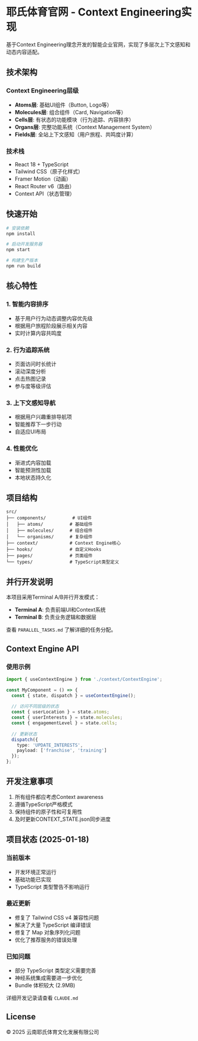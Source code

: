 # 耶氏体育官网 - Context Engineering实现

基于Context Engineering理念开发的智能企业官网，实现了多层次上下文感知和动态内容适配。

## 技术架构

### Context Engineering层级
- **Atoms层**: 基础UI组件（Button, Logo等）
- **Molecules层**: 组合组件（Card, Navigation等）
- **Cells层**: 有状态的功能模块（行为追踪、内容排序）
- **Organs层**: 完整功能系统（Context Management System）
- **Fields层**: 全站上下文感知（用户旅程、共鸣度计算）

### 技术栈
- React 18 + TypeScript
- Tailwind CSS（原子化样式）
- Framer Motion（动画）
- React Router v6（路由）
- Context API（状态管理）

## 快速开始

```bash
# 安装依赖
npm install

# 启动开发服务器
npm start

# 构建生产版本
npm run build
```

## 核心特性

### 1. 智能内容排序
- 基于用户行为动态调整内容优先级
- 根据用户旅程阶段展示相关内容
- 实时计算内容共鸣度

### 2. 行为追踪系统
- 页面访问时长统计
- 滚动深度分析
- 点击热图记录
- 参与度等级评估

### 3. 上下文感知导航
- 根据用户兴趣重排导航项
- 智能推荐下一步行动
- 自适应UI布局

### 4. 性能优化
- 渐进式内容加载
- 智能预测性加载
- 本地状态持久化

## 项目结构

```
src/
├── components/          # UI组件
│   ├── atoms/          # 基础组件
│   ├── molecules/      # 组合组件
│   └── organisms/      # 复杂组件
├── context/            # Context Engine核心
├── hooks/              # 自定义Hooks
├── pages/              # 页面组件
└── types/              # TypeScript类型定义
```

## 并行开发说明

本项目采用Terminal A/B并行开发模式：
- **Terminal A**: 负责前端UI和Context系统
- **Terminal B**: 负责业务逻辑和数据层

查看 `PARALLEL_TASKS.md` 了解详细的任务分配。

## Context Engine API

### 使用示例

```typescript
import { useContextEngine } from './context/ContextEngine';

const MyComponent = () => {
  const { state, dispatch } = useContextEngine();
  
  // 访问不同层级的状态
  const { userLocation } = state.atoms;
  const { userInterests } = state.molecules;
  const { engagementLevel } = state.cells;
  
  // 更新状态
  dispatch({ 
    type: 'UPDATE_INTERESTS', 
    payload: ['franchise', 'training'] 
  });
};
```

## 开发注意事项

1. 所有组件都应考虑Context awareness
2. 遵循TypeScript严格模式
3. 保持组件的原子性和可复用性
4. 及时更新CONTEXT_STATE.json同步进度

## 项目状态 (2025-01-18)

### 当前版本
- 开发环境正常运行
- 基础功能已实现
- TypeScript 类型警告不影响运行

### 最近更新
- 修复了 Tailwind CSS v4 兼容性问题
- 解决了大量 TypeScript 编译错误
- 修复了 Map 对象序列化问题
- 优化了推荐服务的错误处理

### 已知问题
- 部分 TypeScript 类型定义需要完善
- 神经系统集成需要进一步优化
- Bundle 体积较大 (2.9MB)

详细开发记录请查看 `CLAUDE.md`

## License

© 2025 云南耶氏体育文化发展有限公司
